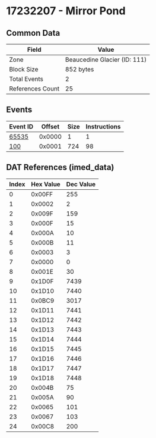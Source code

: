 # 17232207 - Mirror Pond

## Common Data

| Field            | Value                        |
|------------------|------------------------------|
| Zone             | Beaucedine Glacier (ID: 111) |
| Block Size       | 852 bytes                    |
| Total Events     | 2                            |
| References Count | 25                           |

## Events

| Event ID            | Offset   |   Size |   Instructions |
|---------------------|----------|--------|----------------|
| [65535](./65535.md) | 0x0000   |      1 |              1 |
| [100](./100.md)     | 0x0001   |    724 |             98 |

## DAT References (imed_data)

|   Index | Hex Value   |   Dec Value |
|---------|-------------|-------------|
|       0 | 0x00FF      |         255 |
|       1 | 0x0002      |           2 |
|       2 | 0x009F      |         159 |
|       3 | 0x000F      |          15 |
|       4 | 0x000A      |          10 |
|       5 | 0x000B      |          11 |
|       6 | 0x0003      |           3 |
|       7 | 0x0000      |           0 |
|       8 | 0x001E      |          30 |
|       9 | 0x1D0F      |        7439 |
|      10 | 0x1D10      |        7440 |
|      11 | 0x0BC9      |        3017 |
|      12 | 0x1D11      |        7441 |
|      13 | 0x1D12      |        7442 |
|      14 | 0x1D13      |        7443 |
|      15 | 0x1D14      |        7444 |
|      16 | 0x1D15      |        7445 |
|      17 | 0x1D16      |        7446 |
|      18 | 0x1D17      |        7447 |
|      19 | 0x1D18      |        7448 |
|      20 | 0x004B      |          75 |
|      21 | 0x005A      |          90 |
|      22 | 0x0065      |         101 |
|      23 | 0x0067      |         103 |
|      24 | 0x00C8      |         200 |
